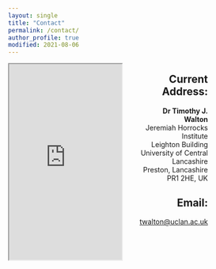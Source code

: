 ```yaml
---
layout: single
title: "Contact"
permalink: /contact/
author_profile: true
modified: 2021-08-06
---
```


<style>
* {
	box-sizing: border-box;
}

body {
	margin: 0;
}

.column1 {
	float: left;
	width: 60%;
	padding-right: 10px;
}

.column2 {
	float:left;
	width: 40%;
	padding-left: 20px;
	padding-top: 4px;
	margin-top: 4px;
	text-align: right;
}

.column img {
	margin-top: 12px;
}

.row:after {
	content: "";
	display: table;
	clear: both;
} 

</style>

<div class="row">
	<div class="column1">
		<iframe src="https://www.google.com/maps/embed?pb=!1m18!1m12!1m3!1d2358.5740751538924!2d-2.7118524847699343!3d53.76146685123755!2m3!1f0!2f0!3f0!3m2!1i1024!2i768!4f13.1!3m3!1m2!1s0x487b72774262bdc7%3A0x8760f87b9ac574bb!2sLeighton%20Building%2C%20Preston%20PR1%208RU!5e0!3m2!1sen!2suk!4v1627069137128!5m2!1sen!2suk" width="100%" height="400px" style="border:10;" allowfullscreen="" loading="lazy"></iframe>
	</div>
	<div class="column2">
		<h2 style="margin-top:6px;padding-top:6px;">
			Current Address:
		</h2>
		<p>
			<b>Dr Timothy J. Walton</b><br> 
			Jeremiah Horrocks Institute<br>
			Leighton Building<br>
			University of Central Lancashire<br>
			Preston, Lancashire<br>
			PR1 2HE, UK
		</p>
		<h2>
			Email:
		</h2>
		<p>
			<a href="mailto:twalton@uclan.ac.uk">twalton@uclan.ac.uk</a>
		</p>
	</div>	
</div>
